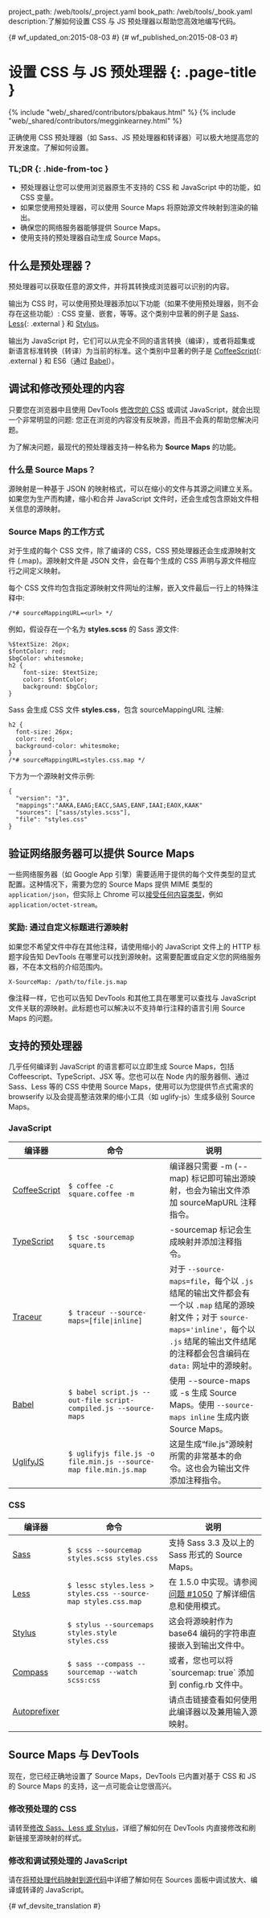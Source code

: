 project_path: /web/tools/_project.yaml
book_path: /web/tools/_book.yaml
description:了解如何设置 CSS 与 JS 预处理器以帮助您高效地编写代码。

{# wf_updated_on:2015-08-03 #}
{# wf_published_on:2015-08-03 #}

# 设置 CSS 与 JS 预处理器 {: .page-title }

{% include "web/_shared/contributors/pbakaus.html" %}
{% include "web/_shared/contributors/megginkearney.html" %}

正确使用 CSS 预处理器（如 Sass、JS 预处理器和转译器）可以极大地提高您的开发速度。了解如何设置。


### TL;DR {: .hide-from-toc }
- 预处理器让您可以使用浏览器原生不支持的 CSS 和 JavaScript 中的功能，如 CSS 变量。
- 如果您使用预处理器，可以使用 Source Maps 将原始源文件映射到渲染的输出。
- 确保您的网络服务器能够提供 Source Maps。
- 使用支持的预处理器自动生成 Source Maps。


## 什么是预处理器？

预处理器可以获取任意的源文件，并将其转换成浏览器可以识别的内容。

输出为 CSS 时，可以使用预处理器添加以下功能（如果不使用预处理器，则不会存在这些功能）: CSS 变量、嵌套，等等。这个类别中显著的例子是 [Sass](http://sass-lang.com/)、[Less](http://lesscss.org/){: .external } 和 [Stylus](https://learnboost.github.io/stylus/)。

输出为 JavaScript 时，它们可以从完全不同的语言转换（编译），或者将超集或新语言标准转换（转译）为当前的标准。这个类别中显著的例子是 [CoffeeScript](http://coffeescript.org/){: .external } 和 ES6（通过 [Babel](https://babeljs.io/)）。

## 调试和修改预处理的内容

只要您在浏览器中且使用 DevTools [修改您的 CSS](/web/tools/chrome-devtools/inspect-styles/edit-styles) 或调试 JavaScript，就会出现一个非常明显的问题: 您正在浏览的内容没有反映源，而且不会真的帮助您解决问题。

为了解决问题，最现代的预处理器支持一种名称为 <b>Source Maps</b> 的功能。

### 什么是 Source Maps？

源映射是一种基于 JSON 的映射格式，可以在缩小的文件与其源之间建立关系。如果您为生产而构建，缩小和合并 JavaScript 文件时，还会生成包含原始文件相关信息的源映射。

### Source Maps 的工作方式

对于生成的每个 CSS 文件，除了编译的 CSS，CSS 预处理器还会生成源映射文件 (.map)。源映射文件是 JSON 文件，会在每个生成的 CSS 声明与源文件相应行之间定义映射。

每个 CSS 文件均包含指定源映射文件网址的注解，嵌入文件最后一行上的特殊注释中:

    /*# sourceMappingURL=<url> */

例如，假设存在一个名为 **styles.scss** 的 Sass 源文件:

    %$textSize: 26px;
    $fontColor: red;
    $bgColor: whitesmoke;
    h2 {
        font-size: $textSize;
        color: $fontColor;
        background: $bgColor;
    }

Sass 会生成 CSS 文件 **styles.css**，包含 sourceMappingURL 注解:

    h2 {
      font-size: 26px;
      color: red;
      background-color: whitesmoke;
    }
    /*# sourceMappingURL=styles.css.map */

下方为一个源映射文件示例:

    {
      "version": "3",
      "mappings":"AAKA,EAAG;EACC,SAAS,EANF,IAAI;EAOX,KAAK"
      "sources": ["sass/styles.scss"],
      "file": "styles.css"
    }

## 验证网络服务器可以提供 Source Maps

一些网络服务器（如 Google App 引擎）需要适用于提供的每个文件类型的显式配置。这种情况下，需要为您的 Source Maps 提供 MIME 类型的 `application/json`，但实际上 Chrome 可以[接受任何内容类型](https://stackoverflow.com/questions/19911929/what-mime-type-should-i-use-for-source-map-files)，例如 `application/octet-stream`。

### 奖励: 通过自定义标题进行源映射

如果您不希望文件中存在其他注释，请使用缩小的 JavaScript 文件上的 HTTP 标题字段告知 DevTools 在哪里可以找到源映射。这需要配置或自定义您的网络服务器，不在本文档的介绍范围内。

    X-SourceMap: /path/to/file.js.map

像注释一样，它也可以告知 DevTools 和其他工具在哪里可以查找与 JavaScript 文件关联的源映射。此标题也可以解决以不支持单行注释的语言引用 Source Maps 的问题。

## 支持的预处理器

几乎任何编译到 JavaScript 的语言都可以立即生成 Source Maps，包括 Coffeescript、TypeScript、JSX 等。您也可以在 Node 内的服务器侧、通过 Sass、Less 等的 CSS 中使用 Source Maps，使用可以为您提供节点式需求的 browserify 以及会提高整洁效果的缩小工具（如 uglify-js）生成多级别 Source Maps。

### JavaScript

<table>
  <thead>
    <tr>
      <th width="20%" data-th="Compiler">编译器</th>
      <th width="40%" data-th="Command">命令</th>
      <th data-th="Instructions">说明</th>
    </tr>
  </thead>
  <tbody>
    <tr>
      <td data-th="Compiler"><a href="http://coffeescript.org/#source-maps">CoffeeScript</a></td>
      <td data-th="Command"><code>$ coffee -c square.coffee -m</code></td>
      <td data-th="Instructions">编译器只需要 -m (--map) 标记即可输出源映射，也会为输出文件添加 sourceMapURL 注释指令。</td>
    </tr>
    <tr>
      <td data-th="Compiler"><a href="http://www.typescriptlang.org/">TypeScript</a></td>
      <td data-th="Command"><code>$ tsc -sourcemap square.ts</code></td>
      <td data-th="Instructions">-sourcemap 标记会生成映射并添加注释指令。</td>
    </tr>
    <tr>
      <td data-th="Compiler"><a href="https://github.com/google/traceur-compiler/wiki/SourceMaps">Traceur</a></td>
      <td data-th="Command"><code>$ traceur --source-maps=[file|inline]</code></td>
      <td data-th="Instructions">对于 <code>--source-maps=file</code>，每个以 <code>.js</code> 结尾的输出文件都会有一个以 <code>.map</code> 结尾的源映射文件；对于  <code>source-maps='inline'</code>，每个以 <code>.js</code> 结尾的输出文件结尾的注释都会包含编码在 <code>data:</code> 网址中的源映射。</td>
    </tr>
    <tr>
      <td data-th="Compiler"><a href="https://babeljs.io/docs/usage/cli/#compile-with-source-maps">Babel</a></td>
      <td data-th="Command"><code>$ babel script.js --out-file script-compiled.js --source-maps</code></td>
      <td data-th="Instructions">使用 --source-maps 或 -s 生成 Source Maps。使用 <code>--source-maps inline</code> 生成内嵌 Source Maps。</td>
    </tr>
    <tr>
      <td data-th="Compiler"><a href="https://github.com/mishoo/UglifyJS2">UglifyJS</a></td>
      <td data-th="Command"><code>$ uglifyjs file.js -o file.min.js --source-map file.min.js.map</code></td>
      <td data-th="Instructions">这是生成“file.js”源映射所需的非常基本的命令。这也会为输出文件添加注释指令。</td>
    </tr>
  </tbody>
</table>

### CSS

<table>
  <thead>
    <tr>
      <th width="20%" data-th="Compiler">编译器</th>
      <th width="40%" data-th="Command">命令</th>
      <th data-th="Instructions">说明</th>
    </tr>
  </thead>
  <tbody>
    <tr>
      <td data-th="Compiler"><a href="http://sass-lang.com">Sass</a></td>
      <td data-th="Command"><code>$ scss --sourcemap styles.scss styles.css</code></td>
      <td data-th="Instructions">支持 Sass 3.3 及以上的 Sass 形式的 Source Maps。</td>
    </tr>
    <tr>
      <td data-th="Compiler"><a href="http://lesscss.org/">Less</a></td>
      <td data-th="Command"><code>$ lessc styles.less > styles.css --source-map styles.css.map</code></td>
      <td data-th="Instructions">在 1.5.0 中实现。请参阅<a href="https://github.com/less/less.js/issues/1050#issuecomment-25566463">问题 #1050</a> 了解详细信息和使用模式。</td>
    </tr>
    <tr>
      <td data-th="Compiler"><a href="https://learnboost.github.io/stylus/">Stylus</a></td>
      <td data-th="Command"><code>$ stylus --sourcemaps styles.style styles.css</code></td>
      <td data-th="Instructions">这会将源映射作为 base64 编码的字符串直接嵌入到输出文件中。</td>
    </tr>
    <tr>
      <td data-th="Compiler"><a href="http://compass-style.org/">Compass</a></td>
      <td data-th="Command"><code>$ sass --compass --sourcemap --watch scss:css</code></td>
      <td data-th="Instructions">或者，您也可以将 `sourcemap: true` 添加到 config.rb 文件中。</td>
    </tr>
    <tr>
      <td data-th="Compiler"><a href="https://github.com/postcss/autoprefixer">Autoprefixer</a></td>
      <td data-th="Command"><code></code></td>
      <td data-th="Instructions">请点击链接查看如何使用此编译器以及兼用输入源映射。</td>
    </tr>
  </tbody>
</table>

## Source Maps 与 DevTools

现在，您已经正确地设置了 Source Maps，DevTools 已内置对基于 CSS 和 JS 的 Source Maps 的支持，这一点可能会让您很高兴。

### 修改预处理的 CSS

请转至[修改 Sass、Less 或 Stylus](/web/tools/chrome-devtools/inspect-styles/edit-styles)，详细了解如何在 DevTools 内直接修改和刷新链接至源映射的样式。

### 修改和调试预处理的 JavaScript

请在[将预处理代码映射到源代码](/web/tools/chrome-devtools/debug/readability/source-maps)中详细了解如何在 Sources 面板中调试放大、编译或转译的 JavaScript。


{# wf_devsite_translation #}
